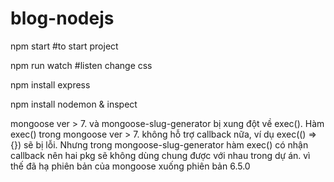 # blog-nodejs

npm start #to start project

npm run watch #listen change css

npm install express

npm install nodemon & inspect

mongoose ver > 7. và mongoose-slug-generator bị xung đột về exec(). Hàm exec() trong mongoose ver > 7. không hỗ trợ callback nữa, ví dụ exec(() => {}) sẽ bị lỗi.
Nhưng trong mongoose-slug-generator hàm exec() có nhận callback nên hai pkg sẽ không dùng chung được với nhau trong dự án. vì thế đã hạ phiên bản của mongoose xuống phiên bản 6.5.0
